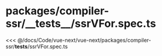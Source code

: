 # packages/compiler-ssr/\_\_tests\_\_/ssrVFor.spec.ts

<<< @/docs/Code/vue-next/vue-next/packages/compiler-ssr/__tests__/ssrVFor.spec.ts
